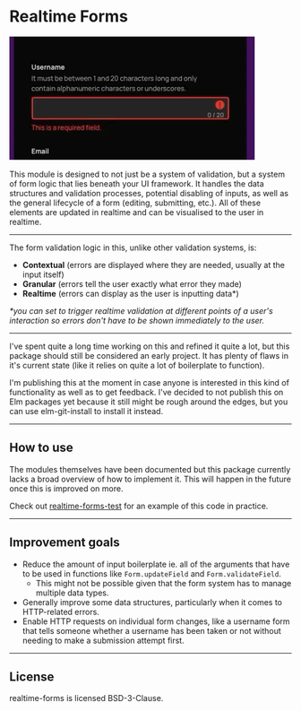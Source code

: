 # Realtime Forms

![An gif showing an example field where the user tries to enter a username that doesn't meet different expectations and errors show underneath specifying each error that is made in realtime.](example.gif)


This module is designed to not just be a system of validation, but a system of form logic that lies beneath your UI framework. It handles the data structures and validation processes, potential disabling of inputs, as well as the general lifecycle of a form (editing, submitting, etc.). All of these elements are updated in realtime and can be visualised to the user in realtime.

----

The form validation logic in this, unlike other validation systems, is:

- **Contextual** (errors are displayed where they are needed, usually at the input itself)
- **Granular** (errors tell the user exactly what error they made)
- **Realtime** (errors can display as the user is inputting data*)

*\*you can set to trigger realtime validation at different points of a user's interaction so errors don't have to be shown immediately to the user.*

---

I've spent quite a long time working on this and refined it quite a lot, but this package should still be considered an early project. It has plenty of flaws in it's current state (like it relies on quite a lot of boilerplate to function).

I'm publishing this at the moment in case anyone is interested in this kind of functionality as well as to get feedback. I've decided to not publish this on Elm packages yet because it still might be rough around the edges, but you can use elm-git-install to install it instead.

---

## How to use

The modules themselves have been documented but this package currently lacks a broad overview of how to implement it. This will happen in the future once this is improved on more.

Check out [realtime-forms-test](https://github.com/dzuk-mutant/realtime-forms-test) for an example of this code in practice.

---


## Improvement goals

- Reduce the amount of input boilerplate ie. all of the arguments that have to be used in functions like `Form.updateField` and `Form.validateField`.
	- This might not be possible given that the form system has to manage multiple data types.
- Generally improve some data structures, particularly when it comes to HTTP-related errors.
- Enable HTTP requests on individual form changes, like a username form that tells someone whether a  username has been taken or not without needing to make a submission attempt first.

---

## License

realtime-forms is licensed BSD-3-Clause.
